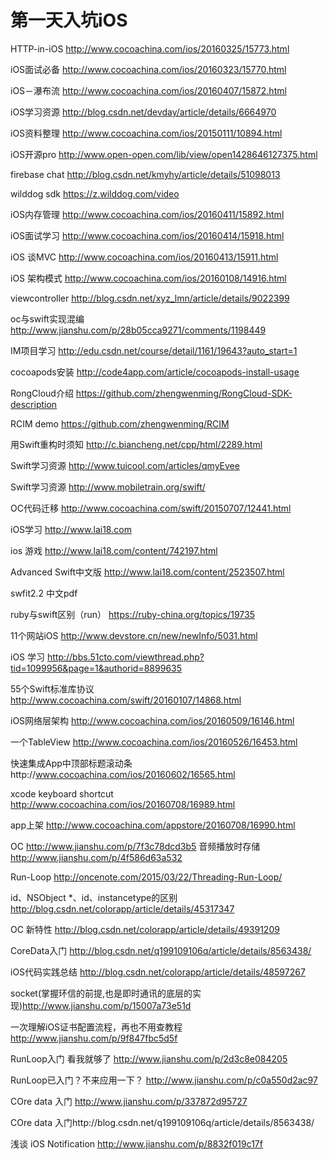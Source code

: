 # 第一天入坑iOS
HTTP-in-iOS  http://www.cocoachina.com/ios/20160325/15773.html

iOS面试必备 http://www.cocoachina.com/ios/20160323/15770.html

iOS－瀑布流 http://www.cocoachina.com/ios/20160407/15872.html

iOS学习资源  http://blog.csdn.net/devday/article/details/6664970

iOS资料整理  http://www.cocoachina.com/ios/20150111/10894.html

iOS开源pro http://www.open-open.com/lib/view/open1428646127375.html

firebase chat http://blog.csdn.net/kmyhy/article/details/51098013

wilddog sdk   https://z.wilddog.com/video

iOS内存管理  http://www.cocoachina.com/ios/20160411/15892.html

iOS面试学习 http://www.cocoachina.com/ios/20160414/15918.html

iOS 谈MVC   http://www.cocoachina.com/ios/20160413/15911.html

iOS 架构模式 http://www.cocoachina.com/ios/20160108/14916.html

viewcontroller http://blog.csdn.net/xyz_lmn/article/details/9022399


oc与swift实现混编 http://www.jianshu.com/p/28b05cca9271/comments/1198449

IM项目学习 http://edu.csdn.net/course/detail/1161/19643?auto_start=1

cocoapods安装 http://code4app.com/article/cocoapods-install-usage

RongCloud介绍 https://github.com/zhengwenming/RongCloud-SDK-description

RCIM demo  https://github.com/zhengwenming/RCIM

用Swift重构时须知 http://c.biancheng.net/cpp/html/2289.html

Swift学习资源 http://www.tuicool.com/articles/qmyEvee

Swift学习资源 http://www.mobiletrain.org/swift/

OC代码迁移 http://www.cocoachina.com/swift/20150707/12441.html

iOS学习 http://www.lai18.com

ios 游戏 http://www.lai18.com/content/742197.html

Advanced Swift中文版 http://www.lai18.com/content/2523507.html

swfit2.2 中文pdf 

ruby与swift区别（run） https://ruby-china.org/topics/19735

11个网站iOS http://www.devstore.cn/new/newInfo/5031.html

iOS 学习 http://bbs.51cto.com/viewthread.php?tid=1099956&page=1&authorid=8899635

55个Swift标准库协议 http://www.cocoachina.com/swift/20160107/14868.html

iOS网络层架构 http://www.cocoachina.com/ios/20160509/16146.html

一个TableView http://www.cocoachina.com/ios/20160526/16453.html

快速集成App中顶部标题滚动条http://www.cocoachina.com/ios/20160602/16565.html

xcode keyboard shortcut http://www.cocoachina.com/ios/20160708/16989.html

app上架 http://www.cocoachina.com/appstore/20160708/16990.html

OC  http://www.jianshu.com/p/7f3c78dcd3b5
音频播放时存储 http://www.jianshu.com/p/4f586d63a532

Run-Loop   http://oncenote.com/2015/03/22/Threading-Run-Loop/

id、NSObject *、id<NSObject>、instancetype的区别   http://blog.csdn.net/colorapp/article/details/45317347

OC 新特性 http://blog.csdn.net/colorapp/article/details/49391209

CoreData入门 http://blog.csdn.net/q199109106q/article/details/8563438/

iOS代码实践总结 http://blog.csdn.net/colorapp/article/details/48597267

socket(掌握环信的前提,也是即时通讯的底层的实现)http://www.jianshu.com/p/15007a73e51d

一次理解iOS证书配置流程，再也不用查教程 http://www.jianshu.com/p/9f847fbc5d5f

RunLoop入门 看我就够了 http://www.jianshu.com/p/2d3c8e084205

RunLoop已入门？不来应用一下？ http://www.jianshu.com/p/c0a550d2ac97

COre data 入门  http://www.jianshu.com/p/337872d95727


   COre data 入门http://blog.csdn.net/q199109106q/article/details/8563438/


浅谈 iOS Notification  http://www.jianshu.com/p/8832f019c17f

